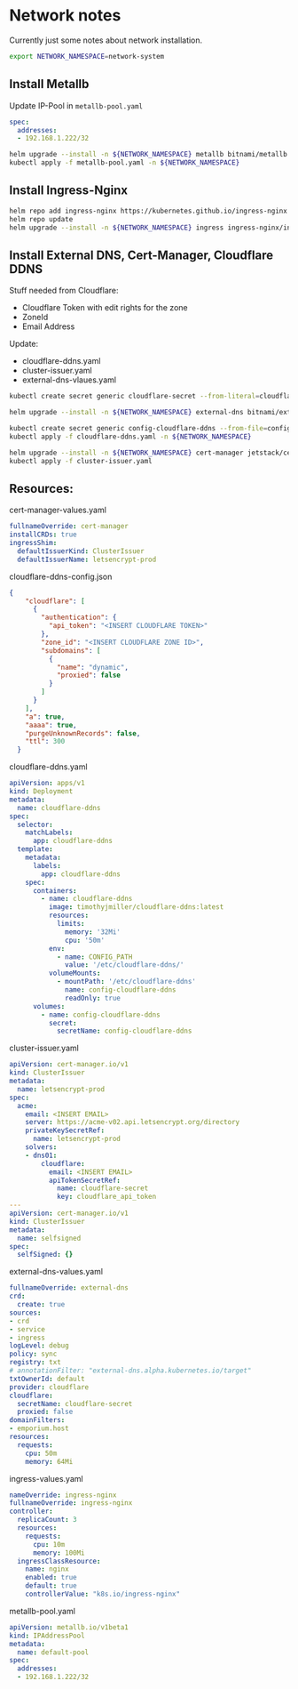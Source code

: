 # Network notes

Currently just some notes about network installation.


```bash
export NETWORK_NAMESPACE=network-system
```
## Install Metallb

Update IP-Pool in `metallb-pool.yaml`

```yaml
spec:
  addresses:
  - 192.168.1.222/32
```

```bash
helm upgrade --install -n ${NETWORK_NAMESPACE} metallb bitnami/metallb --set fullnameOverride=metallb
kubectl apply -f metallb-pool.yaml -n ${NETWORK_NAMESPACE}
```


## Install Ingress-Nginx

```bash
helm repo add ingress-nginx https://kubernetes.github.io/ingress-nginx
helm repo update
helm upgrade --install -n ${NETWORK_NAMESPACE} ingress ingress-nginx/ingress-nginx -f ingress-values.yaml
```


## Install External DNS, Cert-Manager, Cloudflare DDNS

Stuff needed from Cloudflare:
- Cloudflare Token with edit rights for the zone
- ZoneId
- Email Address

Update:
- cloudflare-ddns.yaml
- cluster-issuer.yaml
- external-dns-vlaues.yaml

```bash
kubectl create secret generic cloudflare-secret --from-literal=cloudflare_api_token=<your-cloudflare-api-key> -n ${NETWORK_NAMESPACE}
```

```bash
helm upgrade --install -n ${NETWORK_NAMESPACE} external-dns bitnami/external-dns -f external-dns-values.yaml
```

```bash
kubectl create secret generic config-cloudflare-ddns --from-file=config.json=cloudflare-ddns-config.json -n ${NETWORK_NAMESPACE}
kubectl apply -f cloudflare-ddns.yaml -n ${NETWORK_NAMESPACE}
```

```bash
helm upgrade --install -n ${NETWORK_NAMESPACE} cert-manager jetstack/cert-manager -f cert-manager-values.yaml
kubectl apply -f cluster-issuer.yaml
```



## Resources:

cert-manager-values.yaml
```yaml
fullnameOverride: cert-manager
installCRDs: true
ingressShim:
  defaultIssuerKind: ClusterIssuer
  defaultIssuerName: letsencrypt-prod
```


cloudflare-ddns-config.json
```json
{
    "cloudflare": [
      {
        "authentication": {
          "api_token": "<INSERT CLOUDFLARE TOKEN>"
        },
        "zone_id": "<INSERT CLOUDFLARE ZONE ID>",
        "subdomains": [
          {
            "name": "dynamic",
            "proxied": false
          }
        ]
      }
    ],
    "a": true,
    "aaaa": true,
    "purgeUnknownRecords": false,
    "ttl": 300
  }
```

cloudflare-ddns.yaml
```yaml
apiVersion: apps/v1
kind: Deployment
metadata:
  name: cloudflare-ddns
spec:
  selector:
    matchLabels:
      app: cloudflare-ddns
  template:
    metadata:
      labels:
        app: cloudflare-ddns
    spec:
      containers:
        - name: cloudflare-ddns
          image: timothyjmiller/cloudflare-ddns:latest
          resources:
            limits:
              memory: '32Mi'
              cpu: '50m'
          env:
            - name: CONFIG_PATH
              value: '/etc/cloudflare-ddns/'
          volumeMounts:
            - mountPath: '/etc/cloudflare-ddns'
              name: config-cloudflare-ddns
              readOnly: true
      volumes:
        - name: config-cloudflare-ddns
          secret:
            secretName: config-cloudflare-ddns
```


cluster-issuer.yaml
```yaml
apiVersion: cert-manager.io/v1
kind: ClusterIssuer
metadata:
  name: letsencrypt-prod
spec:
  acme:
    email: <INSERT EMAIL>
    server: https://acme-v02.api.letsencrypt.org/directory
    privateKeySecretRef:
      name: letsencrypt-prod
    solvers:
    - dns01:
        cloudflare:
          email: <INSERT EMAIL>
          apiTokenSecretRef:
            name: cloudflare-secret
            key: cloudflare_api_token
---
apiVersion: cert-manager.io/v1
kind: ClusterIssuer
metadata:
  name: selfsigned
spec:
  selfSigned: {}
```


external-dns-values.yaml
```yaml
fullnameOverride: external-dns
crd:
  create: true
sources:
- crd
- service
- ingress
logLevel: debug
policy: sync
registry: txt
# annotationFilter: "external-dns.alpha.kubernetes.io/target"
txtOwnerId: default
provider: cloudflare
cloudflare:
  secretName: cloudflare-secret
  proxied: false
domainFilters:
- emporium.host
resources:
  requests:
    cpu: 50m
    memory: 64Mi
```


ingress-values.yaml
```yaml
nameOverride: ingress-nginx
fullnameOverride: ingress-nginx
controller:
  replicaCount: 3
  resources:
    requests:
      cpu: 10m
      memory: 100Mi
  ingressClassResource:
    name: nginx
    enabled: true
    default: true
    controllerValue: "k8s.io/ingress-nginx"
```

metallb-pool.yaml
```yaml
apiVersion: metallb.io/v1beta1
kind: IPAddressPool
metadata:
  name: default-pool
spec:
  addresses:
  - 192.168.1.222/32
```